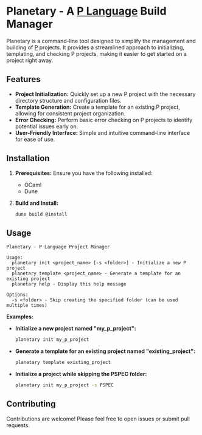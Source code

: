 # Planetary - A [P Language](https://github.com/p-org/P) Build Manager

Planetary is a command-line tool designed to simplify the management and building of [P](https://github.com/p-org/P) projects. It provides a streamlined approach to initializing, templating, and checking P projects, making it easier to get started on a project right away.

## Features

* **Project Initialization:** Quickly set up a new P project with the necessary directory structure and configuration files.
* **Template Generation:** Create a template for an existing P project, allowing for consistent project organization.
* **Error Checking:** Perform basic error checking on P projects to identify potential issues early on.
* **User-Friendly Interface:** Simple and intuitive command-line interface for ease of use.

## Installation

1. **Prerequisites:** Ensure you have the following installed:
   * OCaml
   * Dune
  
2. **Build and Install:**
   
   ```bash
   dune build @install
   ```

## Usage

```
Planetary - P Language Project Manager

Usage:
  planetary init <project_name> [-s <folder>] - Initialize a new P project
  planetary template <project_name> - Generate a template for an existing project
  planetary help - Display this help message

Options:
  -s <folder> - Skip creating the specified folder (can be used multiple times)
```

**Examples:**

* **Initialize a new project named "my_p_project":**
  ```bash
  planetary init my_p_project
  ```

* **Generate a template for an existing project named "existing_project":**
  ```bash
  planetary template existing_project
  ```

* **Initialize a project while skipping the PSPEC folder:**
  ```bash
  planetary init my_p_project -s PSPEC
  ```

## Contributing

Contributions are welcome! Please feel free to open issues or submit pull requests.

